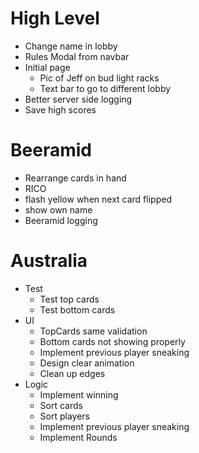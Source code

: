 # High Level
- Change name in lobby
- Rules Modal from navbar
- Initial page
  - Pic of Jeff on bud light racks
  - Text bar to go to different lobby
- Better server side logging
- Save high scores

# Beeramid
- Rearrange cards in hand
- RICO
- flash yellow when next card flipped
- show own name
- Beeramid logging

# Australia
- Test
  - Test top cards
  - Test bottom cards
- UI
  - TopCards same validation
  - Bottom cards not showing properly
  - Implement previous player sneaking
  - Design clear animation
  - Clean up edges
- Logic
  - Implement winning
  - Sort cards
  - Sort players
  - Implement previous player sneaking
  - Implement Rounds
